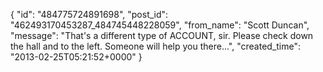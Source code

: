  {
   "id": "484775724891698",
   "post_id": "462493170453287_484745448228059",
   "from_name": "Scott Duncan",
   "message": "That's a different type of ACCOUNT, sir. Please check down the hall and to the left. Someone will help you there...",
   "created_time": "2013-02-25T05:21:52+0000"
 }
